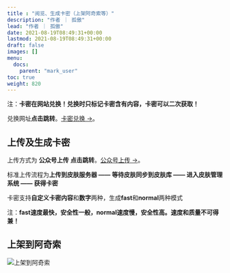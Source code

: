 ```yaml
---
title : "阅览、生成卡密（上架阿奇索等）"
description: "作者 ｜ 孤傲"
lead: "作者 ｜ 孤傲"
date: 2021-08-19T08:49:31+00:00
lastmod: 2021-08-19T08:49:31+00:00
draft: false 
images: []
menu:
  docs:
    parent: "mark_user"
toc: true
weight: 820
---
```


注：**卡密在网站兑换！兑换时只标记卡密含有内容，卡密可以二次获取！**

兑换网址**点击跳转**。[卡密兑换 →](https://skin-api-sq.gushao.club/redeem)。

## 上传及生成卡密

上传方式为 **公众号上传** **点击跳转**。[公众号上传 →](https://skin.gushao.club/docs/mark_user/skinupland/#%E5%85%AC%E4%BC%97%E5%8F%B7%E4%B8%8A%E4%BC%A0)。

标准上传流程为**上传到皮肤服务器 —— 等待皮肤同步到皮肤库 —— 进入皮肤管理系统 —— 获得卡密**

卡密支持**自定义卡密内容**和**数字**两种，生成**fast**和**normal**两种模式

注：**fast速度最快，安全性一般，normal速度慢，安全性高。速度和质量不可得兼！**

## 上架到阿奇索

![上架到阿奇索](https://skin.gushao.club/docs/mark_user/SkinCard/image.png)
